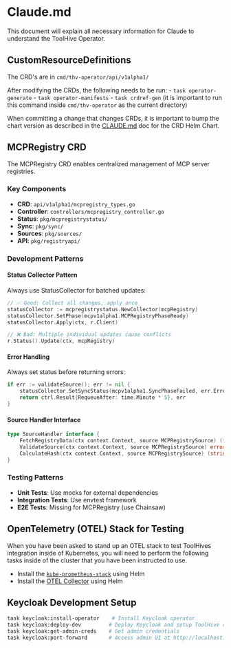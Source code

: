 # Claude.md

This document will explain all necessary information for Claude to understand the ToolHive Operator.

## CustomResourceDefinitions

The CRD's are in `cmd/thv-operator/api/v1alpha1/`

After modifying the CRDs, the following needs to be run:
    - `task operator-generate`
    - `task operator-manifests`
    - `task crdref-gen` (it is important to run this command inside `cmd/thv-operator` as the current directory)

When committing a change that changes CRDs, it is important to bump the chart version as described in the [CLAUDE.md](../../deploy/charts/operator-crds/CLAUDE.md#bumping-crd-chart) doc for the CRD Helm Chart.

## MCPRegistry CRD

The MCPRegistry CRD enables centralized management of MCP server registries.

### Key Components

- **CRD**: `api/v1alpha1/mcpregistry_types.go`
- **Controller**: `controllers/mcpregistry_controller.go`
- **Status**: `pkg/mcpregistrystatus/`
- **Sync**: `pkg/sync/`
- **Sources**: `pkg/sources/`
- **API**: `pkg/registryapi/`

### Development Patterns

#### Status Collector Pattern

Always use StatusCollector for batched updates:

```go
// ✅ Good: Collect all changes, apply once
statusCollector := mcpregistrystatus.NewCollector(mcpRegistry)
statusCollector.SetPhase(mcpv1alpha1.MCPRegistryPhaseReady)
statusCollector.Apply(ctx, r.Client)

// ❌ Bad: Multiple individual updates cause conflicts
r.Status().Update(ctx, mcpRegistry)
```

#### Error Handling

Always set status before returning errors:

```go
if err := validateSource(); err != nil {
    statusCollector.SetSyncStatus(mcpv1alpha1.SyncPhaseFailed, err.Error(), ...)
    return ctrl.Result{RequeueAfter: time.Minute * 5}, err
}
```

#### Source Handler Interface

```go
type SourceHandler interface {
    FetchRegistryData(ctx context.Context, source MCPRegistrySource) (*RegistryData, error)
    ValidateSource(ctx context.Context, source MCPRegistrySource) error
    CalculateHash(ctx context.Context, source MCPRegistrySource) (string, error)
}
```

### Testing Patterns

- **Unit Tests**: Use mocks for external dependencies
- **Integration Tests**: Use envtest framework
- **E2E Tests**: Missing for MCPRegistry (use Chainsaw)

## OpenTelemetry (OTEL) Stack for Testing

When you have been asked to stand up an OTEL stack to test ToolHives integration inside of Kubernetes, you will need to perform the following tasks inside of the cluster that you have been instructed to use.

- Install the [`kube-prometheus-stack`](https://github.com/prometheus-community/helm-charts/tree/main/charts/kube-prometheus-stack) using Helm
- Install the [OTEL Collector](https://opentelemetry.io/docs/platforms/kubernetes/helm/collector/) using Helm

## Keycloak Development Setup

```bash
task keycloak:install-operator    # Install Keycloak operator
task keycloak:deploy-dev         # Deploy Keycloak and setup ToolHive realm  
task keycloak:get-admin-creds    # Get admin credentials
task keycloak:port-forward       # Access admin UI at http://localhost:8080
```
